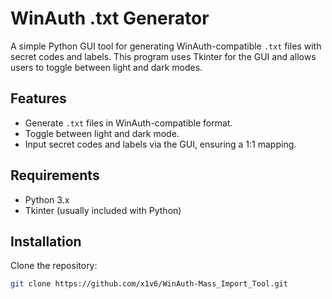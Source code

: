 # WinAuth .txt Generator

A simple Python GUI tool for generating WinAuth-compatible `.txt` files with secret codes and labels. This program uses Tkinter for the GUI and allows users to toggle between light and dark modes.

## Features
- Generate `.txt` files in WinAuth-compatible format.
- Toggle between light and dark mode.
- Input secret codes and labels via the GUI, ensuring a 1:1 mapping.
  
## Requirements
- Python 3.x
- Tkinter (usually included with Python)

## Installation
Clone the repository:
```bash
git clone https://github.com/x1v6/WinAuth-Mass_Import_Tool.git
